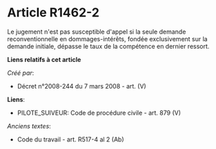 # Article R1462-2

Le jugement n'est pas susceptible d'appel si la seule demande reconventionnelle en dommages-intérêts, fondée exclusivement
sur la demande initiale, dépasse le taux de la compétence en dernier ressort.

**Liens relatifs à cet article**

_Créé par_:

  - Décret n°2008-244 du 7 mars 2008 - art. (V)

**Liens**:

  - PILOTE_SUIVEUR: Code de procédure civile - art. 879 (V)

_Anciens textes_:

  - Code du travail - art. R517-4 al 2 (Ab)
